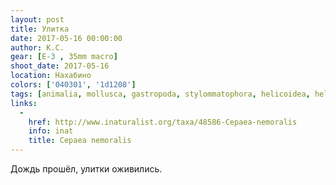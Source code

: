 ```yaml
---
layout: post
title: Улитка
date: 2017-05-16 00:00:00
author: К.С.
gear: [E-3 , 35mm macro]
shoot_date: 2017-05-16
location: Нахабино
colors: ['040301', '1d1208']
tags: [animalia, mollusca, gastropoda, stylommatophora, helicoidea, helicidae, cepaea, cepaea nemoralis]
links:
  -
    href: http://www.inaturalist.org/taxa/48586-Cepaea-nemoralis
    info: inat
    title: Cepaea nemoralis
---
```

Дождь прошёл, улитки оживились.

